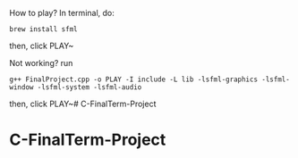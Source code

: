 How to play?
In terminal, do:
```
brew install sfml
```
then, click PLAY~



Not working?
run
```
g++ FinalProject.cpp -o PLAY -I include -L lib -lsfml-graphics -lsfml-window -lsfml-system -lsfml-audio    
```
then, click PLAY~# C-FinalTerm-Project
# C-FinalTerm-Project
